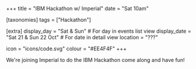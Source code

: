 +++
title = "IBM Hackathon w/ Imperial"
date = "Sat 10am"

[taxonomies]
tags = ["Hackathon"]

[extra]
display_day = "Sat & Sun"     # For day in events list view
display_date = "Sat 21 & Sun 22 Oct"  # For date in detail view
location = "???"

icon = "icons/code.svg"
colour = "#EE4F4F"
+++

We're joining Imperial to do the IBM Hackathon come along and have fun!